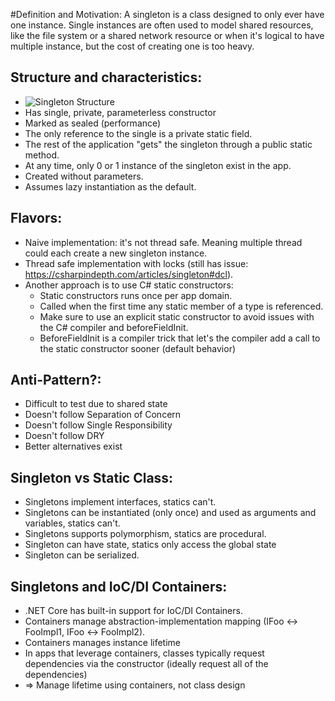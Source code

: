 ﻿#Definition and Motivation:
A singleton is a class designed to only ever have one instance. Single instances
are often used to model shared resources, like the file system or a shared network resource or when it's logical to have multiple instance, but the cost of creating one is too heavy.

## Structure and characteristics:
 - ![Singleton Structure](https://i.imgur.com/oneopr4.png)
 - Has single, private, parameterless constructor
 - Marked as sealed (performance)
 - The only reference to the single is a private static field.
 - The rest of the application "gets" the singleton through a public static method.
 - At any time, only 0 or 1 instance of the singleton exist in the app.
 - Created without parameters.
 - Assumes lazy instantiation as the default.

## Flavors:
 - Naive implementation: it's not thread safe. Meaning multiple thread could each create a new singleton instance.
 - Thread safe implementation with locks (still has issue: https://csharpindepth.com/articles/singleton#dcl).
 - Another approach is to use C# static constructors:
   - Static constructors runs once per app domain.
   - Called when the first time any static member of a type is referenced.
   - Make sure to use an explicit static constructor to avoid issues with the C# compiler and beforeFieldInit.
   - BeforeFieldInit is a compiler trick that let's the compiler add a call to the static constructor sooner (default behavior)

## Anti-Pattern?:
  - Difficult to test due to shared state
  - Doesn't follow Separation of Concern
  - Doesn't follow Single Responsibility
  - Doesn't follow DRY
  - Better alternatives exist

## Singleton vs Static Class:
  - Singletons implement interfaces, statics can't.
  - Singletons can be instantiated (only once) and used as arguments and variables, statics can't.
  - Singletons supports polymorphism, statics are procedural.
  - Singleton can have state, statics only access the global state
  - Singleton can be serialized.

## Singletons and IoC/DI Containers:
  - .NET Core has built-in support for IoC/DI Containers.
  - Containers manage abstraction-implementation mapping (IFoo <-> FooImpl1, IFoo <-> FooImpl2).
  - Containers manages instance lifetime
  - In apps that leverage containers, classes typically request dependencies via the constructor (ideally request all of the dependencies)
  - => Manage lifetime using containers, not class design